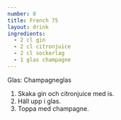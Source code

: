 ```yaml
---
number: 8
title: French 75
layout: drink
ingredients: 
  - 2 cl gin
  - 2 cl citronjuice
  - 2 cl sockerlag
  - 1 glas champagne
---
```


Glas: Champagneglas

1) Skaka gin och citronjuice med is.  
2) Häll upp i glas.  
3) Toppa med champagne.  